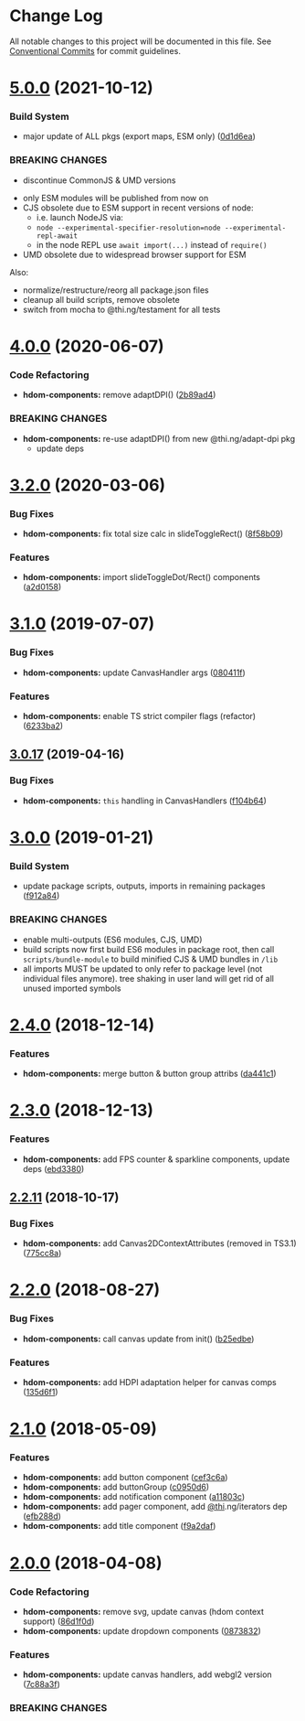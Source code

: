 # Change Log

All notable changes to this project will be documented in this file.
See [Conventional Commits](https://conventionalcommits.org) for commit guidelines.

# [5.0.0](https://github.com/thi-ng/umbrella/compare/@thi.ng/hdom-components@4.0.48...@thi.ng/hdom-components@5.0.0) (2021-10-12)


### Build System

* major update of ALL pkgs (export maps, ESM only) ([0d1d6ea](https://github.com/thi-ng/umbrella/commit/0d1d6ea9fab2a645d6c5f2bf2591459b939c09b6))


### BREAKING CHANGES

* discontinue CommonJS & UMD versions

- only ESM modules will be published from now on
- CJS obsolete due to ESM support in recent versions of node:
  - i.e. launch NodeJS via:
  - `node --experimental-specifier-resolution=node --experimental-repl-await`
  - in the node REPL use `await import(...)` instead of `require()`
- UMD obsolete due to widespread browser support for ESM

Also:
- normalize/restructure/reorg all package.json files
- cleanup all build scripts, remove obsolete
- switch from mocha to @thi.ng/testament for all tests






#  [4.0.0](https://github.com/thi-ng/umbrella/compare/@thi.ng/hdom-components@3.2.12...@thi.ng/hdom-components@4.0.0) (2020-06-07)

###  Code Refactoring

- **hdom-components:** remove adaptDPI() ([2b89ad4](https://github.com/thi-ng/umbrella/commit/2b89ad4135b9c765436fd4a496eecb080a9f59fa))

###  BREAKING CHANGES

- **hdom-components:** re-use adaptDPI() from new @thi.ng/adapt-dpi pkg
    - update deps

#  [3.2.0](https://github.com/thi-ng/umbrella/compare/@thi.ng/hdom-components@3.1.13...@thi.ng/hdom-components@3.2.0) (2020-03-06)

###  Bug Fixes

- **hdom-components:** fix total size calc in slideToggleRect() ([8f58b09](https://github.com/thi-ng/umbrella/commit/8f58b0992396357f4e06a7c2d835a751ef848dfd))

###  Features

- **hdom-components:** import slideToggleDot/Rect() components ([a2d0158](https://github.com/thi-ng/umbrella/commit/a2d015863ddea9e7a883dc9e0ce0e2e9a38497ae))

#  [3.1.0](https://github.com/thi-ng/umbrella/compare/@thi.ng/hdom-components@3.0.20...@thi.ng/hdom-components@3.1.0) (2019-07-07)

###  Bug Fixes

- **hdom-components:** update CanvasHandler args ([080411f](https://github.com/thi-ng/umbrella/commit/080411f))

###  Features

- **hdom-components:** enable TS strict compiler flags (refactor) ([6233ba2](https://github.com/thi-ng/umbrella/commit/6233ba2))

##  [3.0.17](https://github.com/thi-ng/umbrella/compare/@thi.ng/hdom-components@3.0.16...@thi.ng/hdom-components@3.0.17) (2019-04-16)

###  Bug Fixes

- **hdom-components:** `this` handling in CanvasHandlers ([f104b64](https://github.com/thi-ng/umbrella/commit/f104b64))

#  [3.0.0](https://github.com/thi-ng/umbrella/compare/@thi.ng/hdom-components@2.4.6...@thi.ng/hdom-components@3.0.0) (2019-01-21)

###  Build System

- update package scripts, outputs, imports in remaining packages ([f912a84](https://github.com/thi-ng/umbrella/commit/f912a84))

###  BREAKING CHANGES

- enable multi-outputs (ES6 modules, CJS, UMD)
- build scripts now first build ES6 modules in package root, then call   `scripts/bundle-module` to build minified CJS & UMD bundles in `/lib`
- all imports MUST be updated to only refer to package level   (not individual files anymore). tree shaking in user land will get rid of   all unused imported symbols

#  [2.4.0](https://github.com/thi-ng/umbrella/compare/@thi.ng/hdom-components@2.3.0...@thi.ng/hdom-components@2.4.0) (2018-12-14)

###  Features

- **hdom-components:** merge button & button group attribs ([da441c1](https://github.com/thi-ng/umbrella/commit/da441c1))

#  [2.3.0](https://github.com/thi-ng/umbrella/compare/@thi.ng/hdom-components@2.2.15...@thi.ng/hdom-components@2.3.0) (2018-12-13)

###  Features

- **hdom-components:** add FPS counter & sparkline components, update deps ([ebd3380](https://github.com/thi-ng/umbrella/commit/ebd3380))

##  [2.2.11](https://github.com/thi-ng/umbrella/compare/@thi.ng/hdom-components@2.2.10...@thi.ng/hdom-components@2.2.11) (2018-10-17)

###  Bug Fixes

- **hdom-components:** add Canvas2DContextAttributes (removed in TS3.1) ([775cc8a](https://github.com/thi-ng/umbrella/commit/775cc8a))

#  [2.2.0](https://github.com/thi-ng/umbrella/compare/@thi.ng/hdom-components@2.1.13...@thi.ng/hdom-components@2.2.0) (2018-08-27)

###  Bug Fixes

- **hdom-components:** call canvas update from init() ([b25edbe](https://github.com/thi-ng/umbrella/commit/b25edbe))

###  Features

- **hdom-components:** add HDPI adaptation helper for canvas comps ([135d6f1](https://github.com/thi-ng/umbrella/commit/135d6f1))

#  [2.1.0](https://github.com/thi-ng/umbrella/compare/@thi.ng/hdom-components@2.0.3...@thi.ng/hdom-components@2.1.0) (2018-05-09)

###  Features

- **hdom-components:** add button component ([cef3c6a](https://github.com/thi-ng/umbrella/commit/cef3c6a))
- **hdom-components:** add buttonGroup ([c0950d6](https://github.com/thi-ng/umbrella/commit/c0950d6))
- **hdom-components:** add notification component ([a11803c](https://github.com/thi-ng/umbrella/commit/a11803c))
- **hdom-components:** add pager component, add [@thi](https://github.com/thi).ng/iterators dep ([efb288d](https://github.com/thi-ng/umbrella/commit/efb288d))
- **hdom-components:** add title component ([f9a2daf](https://github.com/thi-ng/umbrella/commit/f9a2daf))

#  [2.0.0](https://github.com/thi-ng/umbrella/compare/@thi.ng/hdom-components@1.1.2...@thi.ng/hdom-components@2.0.0) (2018-04-08)

###  Code Refactoring

- **hdom-components:** remove svg, update canvas (hdom context support) ([86d1f0d](https://github.com/thi-ng/umbrella/commit/86d1f0d))
- **hdom-components:** update dropdown components ([0873832](https://github.com/thi-ng/umbrella/commit/0873832))

###  Features

- **hdom-components:** update canvas handlers, add webgl2 version ([7c88a3f](https://github.com/thi-ng/umbrella/commit/7c88a3f))

###  BREAKING CHANGES
